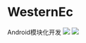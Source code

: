 # WesternEc
Android模块化开发
[![](https://jitpack.io/v/qq524787275/WesternEc.svg)](https://jitpack.io/#qq524787275/WesternEc)
[![](https://jitpack.io/v/qq524787275/WesternEc.svg)](https://jitpack.io/#qq524787275/WesternEc)
